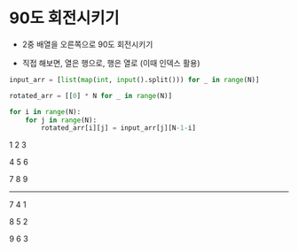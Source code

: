 # 90도 회전시키기

- 2중 배열을 오른쪽으로 90도 회전시키기

- 직접 해보면, 열은 행으로, 행은 열로 (이때 인덱스 활용)

```python
input_arr = [list(map(int, input().split())) for _ in range(N)]

rotated_arr = [[0] * N for _ in range(N)]

for i in range(N):
    for j in range(N):
        rotated_arr[i][j] = input_arr[j][N-1-i]
```

1 2 3 

4 5 6

7 8 9

-------

7 4 1

8 5 2

9 6 3

